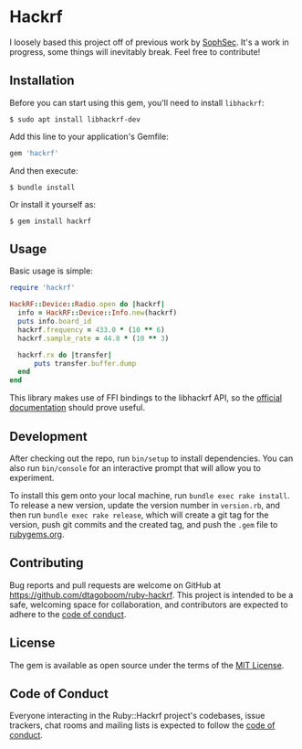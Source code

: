 # Hackrf
I loosely based this project off of previous work by [SophSec](https://github.com/sophsec/ffi-hackrf). It's a work in progress, some things will inevitably break. Feel free to contribute!


## Installation

Before you can start using this gem, you'll need to install `libhackrf`:
```
$ sudo apt install libhackrf-dev
```

Add this line to your application's Gemfile:

```ruby
gem 'hackrf'
```

And then execute:

    $ bundle install

Or install it yourself as:

    $ gem install hackrf

## Usage

Basic usage is simple:

```ruby
require 'hackrf'

HackRF::Device::Radio.open do |hackrf|
  info = HackRF::Device::Info.new(hackrf)
  puts info.board_id
  hackrf.frequency = 433.0 * (10 ** 6)
  hackrf.sample_rate = 44.8 * (10 ** 3)

  hackrf.rx do |transfer|
      puts transfer.buffer.dump
  end
end
```

This library makes use of FFI bindings to the libhackrf API, so the [official documentation](https://github.com/dodgymike/hackrf-wiki/blob/master/libHackRF-API.md) should prove useful.

## Development

After checking out the repo, run `bin/setup` to install dependencies. You can also run `bin/console` for an interactive prompt that will allow you to experiment.

To install this gem onto your local machine, run `bundle exec rake install`. To release a new version, update the version number in `version.rb`, and then run `bundle exec rake release`, which will create a git tag for the version, push git commits and the created tag, and push the `.gem` file to [rubygems.org](https://rubygems.org).

## Contributing

Bug reports and pull requests are welcome on GitHub at https://github.com/dtagoboom/ruby-hackrf. This project is intended to be a safe, welcoming space for collaboration, and contributors are expected to adhere to the [code of conduct](https://github.com/datagoboom/ruby-hackrf/blob/main/CODE_OF_CONDUCT.md).

## License

The gem is available as open source under the terms of the [MIT License](https://opensource.org/licenses/MIT).

## Code of Conduct

Everyone interacting in the Ruby::Hackrf project's codebases, issue trackers, chat rooms and mailing lists is expected to follow the [code of conduct](https://github.com/datagoboom/ruby-hackrf/blob/main/CODE_OF_CONDUCT.md).
